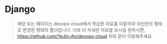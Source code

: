 # Django

> 해당 되는 페이지는 devops-cloud에서 학습한 자료를
> 이동하여 자신만의 형태로 변경한 형태의 폴더입니다.
> 더욱 더 자세한 자료를 보시길 원하시면, <https://github.com/YeJin-An/devops-cloud> 위와 같이 이동해주세요.
